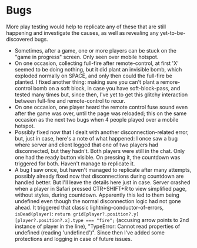 # Bugs

More play testing would help to replicate any of these that are still happening and investigate the causes, as well as revealing any yet-to-be-discovered bugs.

- Sometimes, after a game, one or more players can be stuck on the "game in progress" screen. Only seen over mobile hotspot.
- On one occasion, collecting full-fire after remote-control, at first 'X' seemed to be doing nothing, but it did plant an invisible bomb, which exploded normally on SPACE, and only then could the full-fire be planted. I fixed another thing: making sure you can't plant a remore-control bomb on a soft block, in case you have soft-block-pass, and tested many times but, since then, I've yet to get this glitchy interaction between full-fire and remote-control to recur.
- On one occasion, one player heard the remote control fuse sound even after the game was over, until the page was reloaded; this on the same occasion as the next two bugs when 4 people played over a mobile hotspot.
- Possibly fixed now that I dealt with another disconnection-related error, but, just in case, here's a note of what happened: I once saw a bug where server and client logged that one of two players had disconnected, but they hadn't. Both players were still in the chat. Only one had the ready button visible. On pressing it, the countdown was triggered for both. Haven't manage to replicate it.
- A bug I saw once, but haven't managed to replicate after many attempts, possibly already fixed now that disconnections during countdown are handled better. But I'll leave the details here just in case. Server crashed when a player in Safari pressed CTR+SHIFT+R to view simplified page, without styles, during countdown. Apparently this led to them being undefined even though the normal disconnection logic had not gone ahead. It triggered that classic lightning-conductor-of-errors, `isDead(player)`: `return grid[player?.position?.y][player?.position?.x].type === "fire";` (accusing arrow points to 2nd instance of player in the line), "TypeError: Cannot read properties of undefined (reading 'undefined')". Since then I've added some protections and logging in case of future issues.
